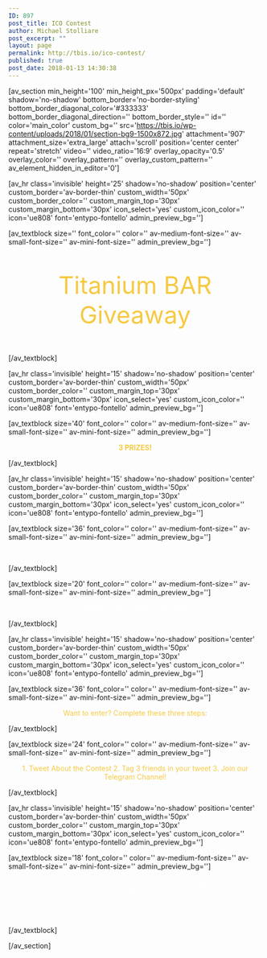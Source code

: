```yaml
---
ID: 897
post_title: ICO Contest
author: Michael Stolliare
post_excerpt: ""
layout: page
permalink: http://tbis.io/ico-contest/
published: true
post_date: 2018-01-13 14:30:38
---
```

[av_section min_height='100' min_height_px='500px' padding='default' shadow='no-shadow' bottom_border='no-border-styling' bottom_border_diagonal_color='#333333' bottom_border_diagonal_direction='' bottom_border_style='' id='' color='main_color' custom_bg='' src='https://tbis.io/wp-content/uploads/2018/01/section-bg9-1500x872.jpg' attachment='907' attachment_size='extra_large' attach='scroll' position='center center' repeat='stretch' video='' video_ratio='16:9' overlay_opacity='0.5' overlay_color='' overlay_pattern='' overlay_custom_pattern='' av_element_hidden_in_editor='0']

[av_hr class='invisible' height='25' shadow='no-shadow' position='center' custom_border='av-border-thin' custom_width='50px' custom_border_color='' custom_margin_top='30px' custom_margin_bottom='30px' icon_select='yes' custom_icon_color='' icon='ue808' font='entypo-fontello' admin_preview_bg='']

[av_textblock size='' font_color='' color='' av-medium-font-size='' av-small-font-size='' av-mini-font-size='' admin_preview_bg='']
<p style="text-align: center; font-size: 48px;"><span style="color: #f6c942;">Titanium BAR Giveaway</span></p>
[/av_textblock]

[av_hr class='invisible' height='15' shadow='no-shadow' position='center' custom_border='av-border-thin' custom_width='50px' custom_border_color='' custom_margin_top='30px' custom_margin_bottom='30px' icon_select='yes' custom_icon_color='' icon='ue808' font='entypo-fontello' admin_preview_bg='']

[av_textblock size='40' font_color='' color='' av-medium-font-size='' av-small-font-size='' av-mini-font-size='' admin_preview_bg='']
<p style="text-align: center;"><strong><span style="color: #f6c942;">3 PRIZES!</span></strong></p>
[/av_textblock]

[av_hr class='invisible' height='15' shadow='no-shadow' position='center' custom_border='av-border-thin' custom_width='50px' custom_border_color='' custom_margin_top='30px' custom_margin_bottom='30px' icon_select='yes' custom_icon_color='' icon='ue808' font='entypo-fontello' admin_preview_bg='']

[av_textblock size='36' font_color='' color='' av-medium-font-size='' av-small-font-size='' av-mini-font-size='' admin_preview_bg='']
<p style="text-align: center;"><span style="color: #ffffff;">1,000 BAR - 500 BAR - 250 BAR</span></p>
[/av_textblock]

[av_textblock size='20' font_color='' color='' av-medium-font-size='' av-small-font-size='' av-mini-font-size='' admin_preview_bg='']
<p style="text-align: center;"><span style="color: #ffffff;">(1BAR = Approximately $1 USD)</span></p>
[/av_textblock]

[av_hr class='invisible' height='15' shadow='no-shadow' position='center' custom_border='av-border-thin' custom_width='50px' custom_border_color='' custom_margin_top='30px' custom_margin_bottom='30px' icon_select='yes' custom_icon_color='' icon='ue808' font='entypo-fontello' admin_preview_bg='']

[av_textblock size='36' font_color='' color='' av-medium-font-size='' av-small-font-size='' av-mini-font-size='' admin_preview_bg='']
<p style="text-align: center;"><span style="color: #f6c942;">Want to enter? Complete these three steps:</span></p>
[/av_textblock]

[av_textblock size='24' font_color='' color='' av-medium-font-size='' av-small-font-size='' av-mini-font-size='' admin_preview_bg='']
<p style="text-align: center;"><span style="color: #f6c942;">1. Tweet About the Contest</span>
<span style="color: #f6c942;">2. Tag 3 friends in your tweet</span>
<span style="color: #f6c942;">3. Join our Telegram Channel!</span></p>
[/av_textblock]

[av_hr class='invisible' height='15' shadow='no-shadow' position='center' custom_border='av-border-thin' custom_width='50px' custom_border_color='' custom_margin_top='30px' custom_margin_bottom='30px' icon_select='yes' custom_icon_color='' icon='ue808' font='entypo-fontello' admin_preview_bg='']

[av_textblock size='18' font_color='' color='' av-medium-font-size='' av-small-font-size='' av-mini-font-size='' admin_preview_bg='']
<p style="text-align: center;"><span style="color: #ffffff;">That's it!  Complete these three steps, and you will be eligible to WIN FREE BAR!</span></p>
<p style="text-align: center;"><span style="color: #ffffff;">Contest winners will be announced on Friday, February 2nd in our Telegram channel.</span></p>
[/av_textblock]

[/av_section]